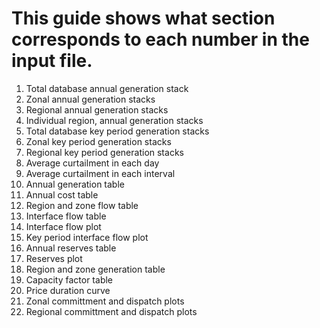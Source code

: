 # This guide shows what section corresponds to each number in the input file. 

1. Total database annual generation stack
2. Zonal annual generation stacks
3. Regional annual generation stacks
4. Individual region, annual generation stacks
5. Total database key period generation stacks
6. Zonal key period generation stacks
7. Regional key period generation stacks
8. Average curtailment in each day
9. Average curtailment in each interval
10. Annual generation table
11. Annual cost table
12. Region and zone flow table
13. Interface flow table
14. Interface flow plot
15. Key period interface flow plot
16. Annual reserves table
17. Reserves plot
18. Region and zone generation table
19. Capacity factor table
20. Price duration curve
21. Zonal committment and dispatch plots
22. Regional committment and dispatch plots
